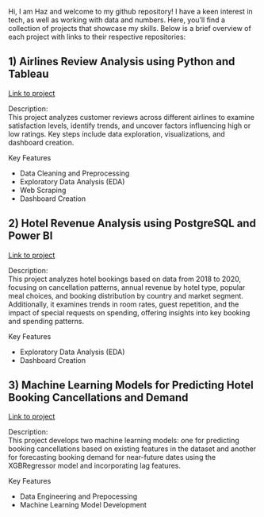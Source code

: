 Hi, I am Haz and welcome to my github repository! I have a keen interest in tech, as well as working with data and numbers. Here, you’ll find a collection of projects that showcase my skills. Below is a brief overview of each project with links to their respective repositories:

## 1) Airlines Review Analysis using Python and Tableau

[Link to project](https://github.com/hazwf/PortfolioProjects/tree/main/Airline%20Reviews%20Analysis)

Description:<br/>
This project analyzes customer reviews across different airlines to examine satisfaction levels, identify trends, and uncover factors influencing high or low ratings. Key steps include data exploration, 	visualizations, and dashboard creation.
	
Key Features
* Data Cleaning and Preprocessing
* Exploratory Data Analysis (EDA)
* Web Scraping
* Dashboard Creation

## 2) Hotel Revenue Analysis using PostgreSQL and Power BI

[Link to project](https://github.com/hazwf/PortfolioProjects/tree/main/Hotel%20Revenue%20Analysis)
   
Description:<br/>
This project analyzes hotel bookings based on data from 2018 to 2020, focusing on cancellation patterns, annual revenue by hotel type, popular meal choices, and booking distribution by country and market segment.
Additionally, it examines trends in room rates, guest repetition, and the impact of special requests on spending, offering insights into key booking and spending patterns.

Key Features
* Exploratory Data Analysis (EDA)
* Dashboard Creation
  
## 3) Machine Learning Models for Predicting Hotel Booking Cancellations and Demand

[Link to project](https://github.com/hazwf/PortfolioProjects/tree/main/Predicting%20Hotel%20Booking%20Cancellations%20and%20Demand)

Description:<br/>
This project develops two machine learning models: one for predicting booking cancellations based on existing features in the dataset and another for forecasting booking demand for near-future dates using the XGBRegressor model and incorporating lag features.

Key Features
* Data Engineering and Prepocessing
* Machine Learning Model Development

   
